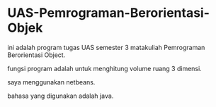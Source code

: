 # UAS-Pemrograman-Berorientasi-Objek
ini adalah program tugas UAS semester 3 matakuliah Pemrograman Berorientasi Object.

fungsi program adalah untuk menghitung volume ruang 3 dimensi.

saya menggunakan netbeans.

bahasa yang digunakan adalah java.
